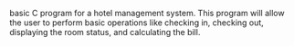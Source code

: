basic C program for a hotel management system. This program will allow the user to perform basic operations like checking in, checking out, displaying the room status, and calculating the bill.
